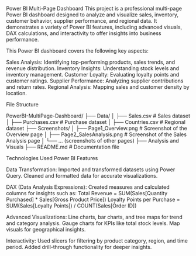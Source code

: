 Power BI Multi-Page Dashboard
This project is a professional multi-page Power BI dashboard designed to analyze and visualize sales, inventory, customer behavior, supplier performance, and regional data. It demonstrates a variety of Power BI features, including advanced visuals, DAX calculations, and interactivity to offer insights into business performance.


This Power BI dashboard covers the following key aspects:

Sales Analysis: Identifying top-performing products, sales trends, and revenue distribution.
Inventory Insights: Understanding stock levels and inventory management.
Customer Loyalty: Evaluating loyalty points and customer ratings.
Supplier Performance: Analyzing supplier contributions and return rates.
Regional Analysis: Mapping sales and customer density by location.

File Structure

PowerBI-MultiPage-Dashboard/
├── Data/
│   ├── Sales.csv                 # Sales dataset
│   ├── Purchases.csv             # Purchase dataset
│   ├── Countries.csv             # Regional dataset
├── Screenshots/
│   ├── Page1_Overview.png        # Screenshot of the Overview page
│   ├── Page2_SalesAnalysis.png   # Screenshot of the Sales Analysis page
│   └── ... (screenshots of other pages)
├── Analysis and Visuals
├── README.md                     # Documentation file

Technologies Used
Power BI Features

Data Transformation:
Imported and transformed datasets using Power Query.
Cleaned and formatted data for accurate visualizations.

DAX (Data Analysis Expressions):
Created measures and calculated columns for insights such as:
Total Revenue = SUM(Sales[Quantity Purchased] * Sales[Gross Product Price])
Loyalty Points per Purchase = SUM(Sales[Loyalty Points]) / COUNT(Sales[Order ID])

Advanced Visualizations:
Line charts, bar charts, and tree maps for trend and category analysis.
Gauge charts for KPIs like total stock levels.
Map visuals for geographical insights.

Interactivity:
Used slicers for filtering by product category, region, and time period.
Added drill-through functionality for deeper insights.
